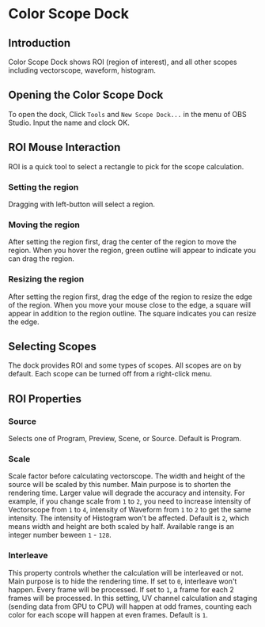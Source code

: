 # Color Scope Dock

## Introduction

Color Scope Dock shows ROI (region of interest), and all other scopes including vectorscope, waveform, histogram.

## Opening the Color Scope Dock

To open the dock,
Click `Tools` and `New Scope Dock...` in the menu of OBS Studio.
Input the name and clock OK.

## ROI Mouse Interaction

ROI is a quick tool to select a rectangle to pick for the scope calculation.

### Setting the region

Dragging with left-button will select a region.

### Moving the region

After setting the region first,
drag the center of the region to move the region.
When you hover the region, green outline will appear to indicate you can drag the region.

### Resizing the region

After setting the region first,
drag the edge of the region to resize the edge of the region.
When you move your mouse close to the edge, a square will appear in addition to the region outline. The square indicates you can resize the edge.

## Selecting Scopes
The dock provides ROI and some types of scopes.
All scopes are on by default.
Each scope can be turned off from a right-click menu.

## ROI Properties

### Source

Selects one of Program, Preview, Scene, or Source.
Default is Program.

### Scale

Scale factor before calculating vectorscope.
The width and height of the source will be scaled by this number.
Main purpose is to shorten the rendering time.
Larger value will degrade the accuracy and intensity.
For example, if you change scale from `1` to `2`, you need to increase intensity of Vectorscope from `1` to `4`, intensity of Waveform from `1` to `2` to get the same intensity. The intensity of Histogram won't be affected.
Default is `2`, which means width and height are both scaled by half. Available range is an integer number beween `1` - `128`.

### Interleave

This property controls whether the calculation will be interleaved or not.
Main purpose is to hide the rendering time.
If set to `0`, interleave won't happen. Every frame will be processed.
If set to `1`, a frame for each 2 frames will be processed.
In this setting, UV channel calculation and staging (sending data from GPU to CPU) will happen at odd frames, counting each color for each scope will happen at even frames.
Default is `1`.
